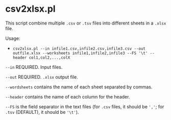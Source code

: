 # csv2xlsx.pl
This script combine multiple `.csv` or `.tsv` files into different sheets in a `.xlsx` file.

Usage:

* `csv2xlsx.pl --in infile1.csv,infile2.csv,infile3.csv --out outfile.xlsx --worksheets infile1,infile2,infile3 --FS '\t' --header col1,col2,...,colX`

`--in` REQUIRED. Input files.

`--out` REQUIRED. `.xlsx` output file.

`--wordsheets` contains the name of each sheet separated by commas.

`--header` contains the name of each column for the header.

`--FS` is the field separator in the text files (for `.csv` files, it should be `','`; for `.tsv` (DEFAULT), it should be `'\t'`).
